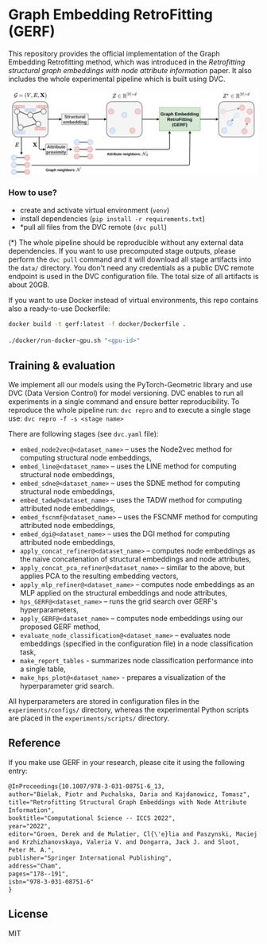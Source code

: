 # Graph Embedding RetroFitting (GERF)
This repository provides the official implementation of the Graph Embedding Retrofitting method,
which was introduced in the *Retrofitting structural graph embeddings with node attribute information*
paper. It also includes the whole experimental pipeline which is built using DVC.

![](assets/graph-embedding-retrofitting.png)


### How to use?
- create and activate virtual environment (`venv`)
- install dependencies (`pip install -r requirements.txt`)
- *pull all files from the DVC remote (`dvc pull`)

(*) The whole pipeline should be reproducible without any external data dependencies.
If you want to use precomputed stage outputs, please perform the `dvc pull` command
and it will download all stage artifacts into the `data/` directory. You don't
need any credentials as a public DVC remote endpoint is used in the DVC configuration
file. The total size of all artifacts is about 20GB.

If you want to use Docker instead of virtual environments, this repo contains also
a ready-to-use Dockerfile:
```bash
docker build -t gerf:latest -f docker/Dockerfile .

./docker/run-docker-gpu.sh "<gpu-id>"
```

## Training & evaluation
We implement all our models using the PyTorch-Geometric library and use DVC
(Data Version Control) for model versioning. DVC enables to run all experiments
in a single command and ensure better reproducibility. To reproduce the whole
pipeline run: `dvc repro` and to execute a single stage use: `dvc repro -f -s <stage name>`

There are following stages (see `dvc.yaml` file):
- `embed_node2vec@<dataset_name>` – uses the Node2vec method for computing structural node embeddings,
- `embed_line@<dataset_name>` – uses the LINE method for computing structural node embeddings,
- `embed_sdne@<dataset_name>` – uses the SDNE method for computing structural node embeddings,
- `embed_tadw@<dataset_name>` – uses the TADW method for computing attributed node embeddings,
- `embed_fscnmf@<dataset_name>` – uses the FSCNMF method for computing attributed node embeddings,
- `embed_dgi@<dataset_name>` – uses the DGI method for computing attributed node embeddings,
- `apply_concat_refiner@<dataset_name>` – computes node embeddings as the naive concatenation of structural embeddings and node attributes,
- `apply_concat_pca_refiner@<dataset_name>` – similar to the above, but applies PCA to the resulting embedding vectors,
- `apply_mlp_refiner@<dataset_name>` – computes node embeddings as an MLP applied on the structural embeddings and node attributes,
- `hps_GERF@<dataset_name>` – runs the grid search over GERF's hyperparameters,
- `apply_GERF@<dataset_name>` – computes node embeddings using our proposed GERF method,
- `evaluate_node_classification@<dataset_name>` – evaluates node embeddings (specified in the configuration file) in a node classification task,
- `make_report_tables` - summarizes node classification performance into a single table,
- `make_hps_plot@<dataset_name>` - prepares a visualization of the hyperparameter grid search.


All hyperparameters are stored in configuration files in the `experiments/configs/`
directory, whereas the experimental Python scripts are placed in the `experiments/scripts/` directory.

## Reference
If you make use GERF in your research, please cite it using the following entry:

```
@InProceedings{10.1007/978-3-031-08751-6_13,
author="Bielak, Piotr and Puchalska, Daria and Kajdanowicz, Tomasz",
title="Retrofitting Structural Graph Embeddings with Node Attribute Information",
booktitle="Computational Science -- ICCS 2022",
year="2022",
editor="Groen, Derek and de Mulatier, Cl{\'e}lia and Paszynski, Maciej and Krzhizhanovskaya, Valeria V. and Dongarra, Jack J. and Sloot, Peter M. A.",
publisher="Springer International Publishing",
address="Cham",
pages="178--191",
isbn="978-3-031-08751-6"
}
```

## License
MIT
